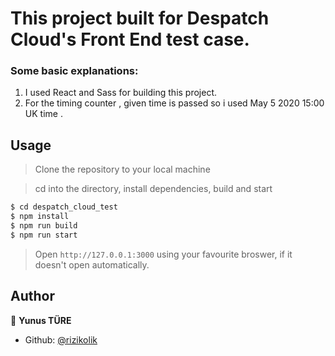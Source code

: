 # This project built for Despatch Cloud's Front End test case.

### Some basic explanations:

1. I used React and Sass for building this project.
2. For the timing counter , given time is passed so i used May 5 2020 15:00 UK time .

## Usage

> Clone the repository to your local machine

> cd into the directory, install dependencies, build and start

```sh
$ cd despatch_cloud_test
$ npm install
$ npm run build
$ npm run start
```

> Open `http://127.0.0.1:3000` using your favourite broswer, if it doesn't open automatically.

## Author

👤 **Yunus TÜRE**

- Github: [@rizikolik](https://github.com/rizikolik)
